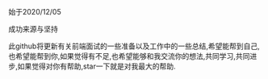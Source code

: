 
始于2020/12/05

成功来源与坚持

此github将更新有关前端面试的一些准备以及工作中的一些总结,希望能帮到自己,也希望能帮到你,如果觉得有不足,也希望能够和我交流你的想法,共同学习,共同进步,如果觉得对你有帮助,star一下就是对我最大的帮助.